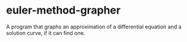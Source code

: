 # euler-method-grapher
A program that graphs an approximation of a differential equation and a solution curve, if it can find one.
